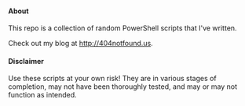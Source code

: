 #### About

This repo is a collection of random PowerShell scripts that I've written.

Check out my blog at http://404notfound.us.

#### Disclaimer

Use these scripts at your own risk! They are in various stages of completion, may not have been thoroughly tested, and may or may not function as intended.
